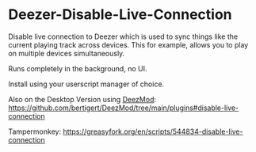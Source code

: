 # Deezer-Disable-Live-Connection
Disable live connection to Deezer which is used to sync things like the current playing track across devices. This for example, allows you to play on multiple devices simultaneously.

Runs completely in the background, no UI.

Install using your userscript manager of choice.

Also on the Desktop Version using [DeezMod](https://github.com/bertigert/DeezMod): https://github.com/bertigert/DeezMod/tree/main/plugins#disable-live-connection

Tampermonkey: https://greasyfork.org/en/scripts/544834-disable-live-connection
